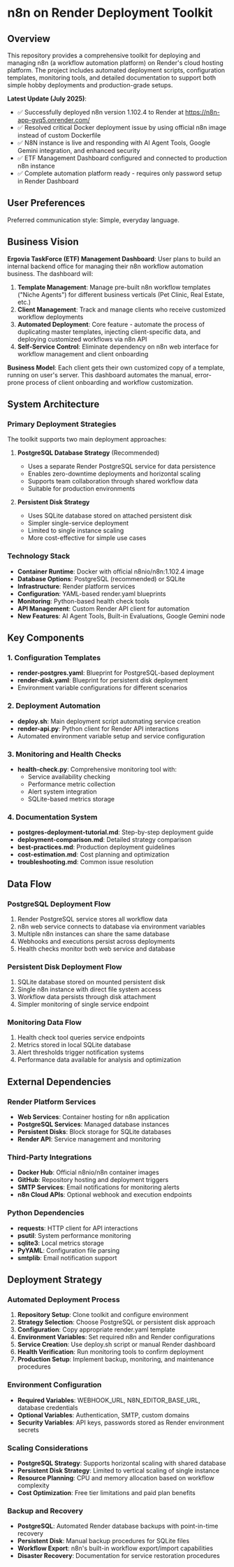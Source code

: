 # n8n on Render Deployment Toolkit

## Overview

This repository provides a comprehensive toolkit for deploying and managing n8n (a workflow automation platform) on Render's cloud hosting platform. The project includes automated deployment scripts, configuration templates, monitoring tools, and detailed documentation to support both simple hobby deployments and production-grade setups.

**Latest Update (July 2025)**: 
- ✅ Successfully deployed n8n version 1.102.4 to Render at https://n8n-app-gvq5.onrender.com/
- ✅ Resolved critical Docker deployment issue by using official n8n image instead of custom Dockerfile
- ✅ N8N instance is live and responding with AI Agent Tools, Google Gemini integration, and enhanced security
- ✅ ETF Management Dashboard configured and connected to production n8n instance
- ✅ Complete automation platform ready - requires only password setup in Render Dashboard

## User Preferences

Preferred communication style: Simple, everyday language.

## Business Vision

**Ergovia TaskForce (ETF) Management Dashboard**: User plans to build an internal backend office for managing their n8n workflow automation business. The dashboard will:

1. **Template Management**: Manage pre-built n8n workflow templates ("Niche Agents") for different business verticals (Pet Clinic, Real Estate, etc.)
2. **Client Management**: Track and manage clients who receive customized workflow deployments
3. **Automated Deployment**: Core feature - automate the process of duplicating master templates, injecting client-specific data, and deploying customized workflows via n8n API
4. **Self-Service Control**: Eliminate dependency on n8n web interface for workflow management and client onboarding

**Business Model**: Each client gets their own customized copy of a template, running on user's server. This dashboard automates the manual, error-prone process of client onboarding and workflow customization.

## System Architecture

### Primary Deployment Strategies

The toolkit supports two main deployment approaches:

1. **PostgreSQL Database Strategy** (Recommended)
   - Uses a separate Render PostgreSQL service for data persistence
   - Enables zero-downtime deployments and horizontal scaling
   - Supports team collaboration through shared workflow data
   - Suitable for production environments

2. **Persistent Disk Strategy**
   - Uses SQLite database stored on attached persistent disk
   - Simpler single-service deployment
   - Limited to single instance scaling
   - More cost-effective for simple use cases

### Technology Stack

- **Container Runtime**: Docker with official n8nio/n8n:1.102.4 image
- **Database Options**: PostgreSQL (recommended) or SQLite
- **Infrastructure**: Render platform services
- **Configuration**: YAML-based render.yaml blueprints
- **Monitoring**: Python-based health check tools
- **API Management**: Custom Render API client for automation
- **New Features**: AI Agent Tools, Built-in Evaluations, Google Gemini node

## Key Components

### 1. Configuration Templates
- **render-postgres.yaml**: Blueprint for PostgreSQL-based deployment
- **render-disk.yaml**: Blueprint for persistent disk deployment
- Environment variable configurations for different scenarios

### 2. Deployment Automation
- **deploy.sh**: Main deployment script automating service creation
- **render-api.py**: Python client for Render API interactions
- Automated environment variable setup and service configuration

### 3. Monitoring and Health Checks
- **health-check.py**: Comprehensive monitoring tool with:
  - Service availability checking
  - Performance metric collection
  - Alert system integration
  - SQLite-based metrics storage

### 4. Documentation System
- **postgres-deployment-tutorial.md**: Step-by-step deployment guide
- **deployment-comparison.md**: Detailed strategy comparison
- **best-practices.md**: Production deployment guidelines
- **cost-estimation.md**: Cost planning and optimization
- **troubleshooting.md**: Common issue resolution

## Data Flow

### PostgreSQL Deployment Flow
1. Render PostgreSQL service stores all workflow data
2. n8n web service connects to database via environment variables
3. Multiple n8n instances can share the same database
4. Webhooks and executions persist across deployments
5. Health checks monitor both web service and database

### Persistent Disk Deployment Flow
1. SQLite database stored on mounted persistent disk
2. Single n8n instance with direct file system access
3. Workflow data persists through disk attachment
4. Simpler monitoring of single service endpoint

### Monitoring Data Flow
1. Health check tool queries service endpoints
2. Metrics stored in local SQLite database
3. Alert thresholds trigger notification systems
4. Performance data available for analysis and optimization

## External Dependencies

### Render Platform Services
- **Web Services**: Container hosting for n8n application
- **PostgreSQL Services**: Managed database instances
- **Persistent Disks**: Block storage for SQLite databases
- **Render API**: Service management and monitoring

### Third-Party Integrations
- **Docker Hub**: Official n8nio/n8n container images
- **GitHub**: Repository hosting and deployment triggers
- **SMTP Services**: Email notifications for monitoring alerts
- **n8n Cloud APIs**: Optional webhook and execution endpoints

### Python Dependencies
- **requests**: HTTP client for API interactions
- **psutil**: System performance monitoring
- **sqlite3**: Local metrics storage
- **PyYAML**: Configuration file parsing
- **smtplib**: Email notification support

## Deployment Strategy

### Automated Deployment Process
1. **Repository Setup**: Clone toolkit and configure environment
2. **Strategy Selection**: Choose PostgreSQL or persistent disk approach
3. **Configuration**: Copy appropriate render.yaml template
4. **Environment Variables**: Set required n8n and Render configurations
5. **Service Creation**: Use deploy.sh script or manual Render dashboard
6. **Health Verification**: Run monitoring tools to confirm deployment
7. **Production Setup**: Implement backup, monitoring, and maintenance procedures

### Environment Configuration
- **Required Variables**: WEBHOOK_URL, N8N_EDITOR_BASE_URL, database credentials
- **Optional Variables**: Authentication, SMTP, custom domains
- **Security Variables**: API keys, passwords stored as Render environment secrets

### Scaling Considerations
- **PostgreSQL Strategy**: Supports horizontal scaling with shared database
- **Persistent Disk Strategy**: Limited to vertical scaling of single instance
- **Resource Planning**: CPU and memory allocation based on workflow complexity
- **Cost Optimization**: Free tier limitations and paid plan benefits

### Backup and Recovery
- **PostgreSQL**: Automated Render database backups with point-in-time recovery
- **Persistent Disk**: Manual backup procedures for SQLite files
- **Workflow Export**: n8n's built-in workflow export/import capabilities
- **Disaster Recovery**: Documentation for service restoration procedures